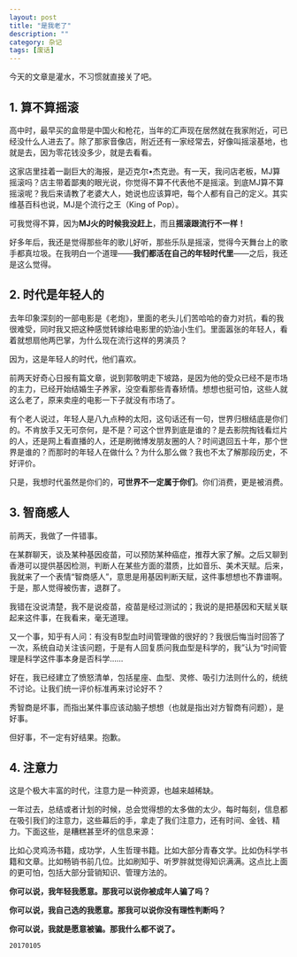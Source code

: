 ```yaml
---
layout: post
title: "是我老了"
description: ""
category: 杂记
tags: [废话]
---
```



今天的文章是灌水，不习惯就直接关了吧。

## 1. 算不算摇滚

高中时，最早买的盒带是中国火和枪花，当年的汇声现在居然就在我家附近，可已经没什么人进去了。除了那家音像店，附近还有一家经常去，好像叫摇滚基地，也就是去，因为零花钱没多少，就是去看看。

这家店里挂着一副巨大的海报，是迈克尔•杰克逊。有一天，我问店老板，MJ算摇滚吗？店主带着鄙夷的眼光说，你觉得不算不代表他不是摇滚。到底MJ算不算摇滚呢？我后来请教了老婆大人，她说也应该算吧，每个人都有自己的定义。其实维基百科也说，MJ是个流行之王（King of Pop）。

可我觉得不算，因为**MJ火的时候我没赶上**，而且**摇滚跟流行不一样！**

好多年后，我还是觉得那些年的歌儿好听，那些乐队是摇滚，觉得今天舞台上的歌手都真垃圾。在我明白一个道理——**我们都活在自己的年轻时代里**——之后，我还是这么觉得。

## 2. 时代是年轻人的

去年印象深刻的一部电影是《老炮》，里面的老头儿们苦哈哈的奋力对抗，看的我很难受，同时我又把这种感觉转嫁给电影里的奶油小生们。里面嚣张的年轻人，看着就想扇他两巴掌，为什么现在流行这样的男演员？

因为，这是年轻人的时代，他们喜欢。

前两天好奇心日报有篇文章，说到郭敬明走下坡路，是因为他的受众已经不是市场的主力，已经开始结婚生子养家，没空看那些青春矫情。想想也挺可怕，这些人就这么老了，原来卖座的电影一下子就没有市场了。

有个老人说过，年轻人是八九点种的太阳，这句话还有一句，世界归根结底是你们的。不肯放手又无可奈何，是不是？可这个世界到底是谁的？是去影院掏钱看烂片的人，还是网上看直播的人，还是刷微博发朋友圈的人？时间退回五十年，那个世界是谁的？而那时的年轻人在做什么？为什么那么做？我也不太了解那段历史，不好评价。

只是，我想时代虽然是你们的，**可世界不一定属于你们**。你们消费，更是被消费。

## 3. 智商感人

前两天，我做了一件错事。

在某群聊天，谈及某种基因疫苗，可以预防某种癌症，推荐大家了解。之后又聊到香港可以提供基因检测，判断人在某些方面的潜质，比如音乐、美术天赋。后来，我就来了一个表情“智商感人”，意思是用基因判断天赋，这件事想想也不靠谱啊。于是，那人觉得被伤害，退群了。

我错在没说清楚，我不是说疫苗，疫苗是经过测试的；我说的是把基因和天赋关联起来这件事，在我看来，毫无道理。

又一个事，知乎有人问：有没有B型血时间管理做的很好的？我很后悔当时回答了一次，系统自动关注该问题，于是有人回复质问我血型是科学的，我”认为“时间管理是科学这件事本身是否科学……

好在，我已经建立了愤怒清单，包括星座、血型、灵修、吸引力法则什么的，统统不讨论。让我们统一评价标准再来讨论好不？

秀智商是坏事，而指出某件事应该动脑子想想（也就是指出对方智商有问题），是好事。

但好事，不一定有好结果。抱歉。

## 4. 注意力

这是个极大丰富的时代，注意力是一种资源，也越来越稀缺。

一年过去，总结或者计划的时候，总会觉得想的太多做的太少。每时每刻，信息都在吸引我们的注意力，这些幕后的手，拿走了我们注意力，还有时间、金钱、精力。下面这些，是糟糕甚至坏的信息来源：

比如心灵鸡汤书籍，成功学，人生哲理书籍。比如大部分青春文学。比如伪科学书籍和文章。比如畅销书前几位。比如刷知乎、听罗胖就觉得知识满满。这点比上面的更可怕，包括大部分营销知识、管理方法的。

**你可以说，我年轻我愿意。那我可以说你被成年人骗了吗？**

**你可以说，我自己选的我愿意。那我可以说你没有理性判断吗？**

**你可以说，我就是愿意被骗。那我什么都不说了。**


`20170105`
